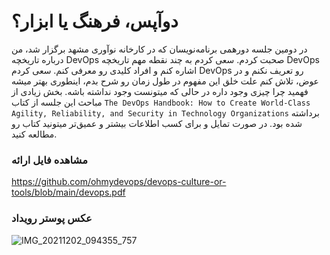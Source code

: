 # دوآپس، فرهنگ یا ابزار؟

در دومین جلسه دورهمی برنامه‌نویسان که در کارخانه نوآوری مشهد برگزار شد، من درباره تاریخچه DevOps صحبت کردم. سعی کردم به چند نقطه مهم تاریخچه DevOps اشاره کنم و افراد کلیدی رو معرفی کنم. سعی کردم DevOps رو تعریف نکنم و در عوض، تلاش کنم علت خلق این مفهوم در طول زمان رو شرح بدم، اینطوری بهتر میشه فهمید چرا چیزی وجود داره در حالی که میتونست وجود نداشته باشه.  بخش زیادی از مباحث این جلسه از کتاب `The DevOps Handbook: How to Create World-Class Agility, Reliability, and Security in Technology Organizations`   برداشته شده بود. در صورت تمایل و برای کسب اطلاعات بیشتر و عمیق‌تر میتونید کتاب رو مطالعه کنید.

### مشاهده فایل ارائه

https://github.com/ohmydevops/devops-culture-or-tools/blob/main/devops.pdf

### عکس پوستر رویداد
![IMG_20211202_094355_757](https://user-images.githubusercontent.com/21690865/145635121-887e3831-6a68-4e19-aff9-c7e4787e51f5.jpg)

